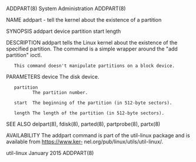 ADDPART(8)                               System Administration                              ADDPART(8)

NAME
       addpart - tell the kernel about the existence of a partition

SYNOPSIS
       addpart device partition start length

DESCRIPTION
       addpart  tells the Linux kernel about the existence of the specified partition.  The command is
       a simple wrapper around the "add partition" ioctl.

       This command doesn't manipulate partitions on a block device.

PARAMETERS
       device The disk device.

       partition
              The partition number.

       start  The beginning of the partition (in 512-byte sectors).

       length The length of the partition (in 512-byte sectors).

SEE ALSO
       delpart(8), fdisk(8), parted(8), partprobe(8), partx(8)

AVAILABILITY
       The addpart command is part of the util-linux package and is  available  from  https://www.ker‐
       nel.org/pub/linux/utils/util-linux/.

util-linux                                   January 2015                                   ADDPART(8)
